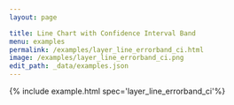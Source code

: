 ```yaml
---
layout: page

title: Line Chart with Confidence Interval Band
menu: examples
permalink: /examples/layer_line_errorband_ci.html
image: /examples/layer_line_errorband_ci.png
edit_path: _data/examples.json
---
```




{% include example.html spec='layer_line_errorband_ci'%}

